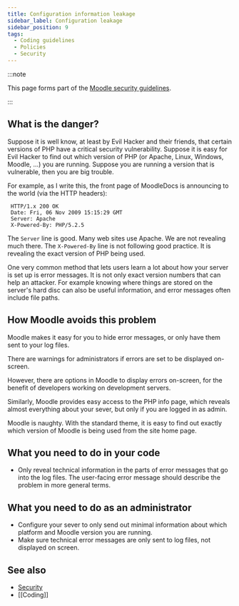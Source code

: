 ```yaml
---
title: Configuration information leakage
sidebar_label: Configuration leakage
sidebar_position: 9
tags:
  - Coding guidelines
  - Policies
  - Security
---
```


:::note

This page forms part of the [Moodle security guidelines](../security).

:::

## What is the danger?

Suppose it is well know, at least by Evil Hacker and their friends, that certain versions of  PHP have a critical security vulnerability. Suppose it is easy for Evil Hacker to find out which version of PHP (or Apache, Linux, Windows, Moodle, ...) you are running. Suppose you are running a version that is vulnerable, then you are big trouble.

For example, as I write this, the front page of MoodleDocs is announcing to the world (via the HTTP headers):

```
 HTTP/1.x 200 OK
 Date: Fri, 06 Nov 2009 15:15:29 GMT
 Server: Apache
 X-Powered-By: PHP/5.2.5
```

The `Server` line is good. Many web sites use Apache. We are not revealing much there. The `X-Powered-By` line is not following good practice. It is revealing the exact version of PHP being used.

One very common method that lets users learn a lot about how your server is set up is error messages. It is not only exact version numbers that can help an attacker. For example knowing where things are stored on the server's hard disc can also be useful information, and error messages often include file paths.

## How Moodle avoids this problem

Moodle makes it easy for you to hide error messages, or only have them sent to your log files.

There are warnings for administrators if errors are set to be displayed on-screen.

However, there are options in Moodle to display errors on-screen, for the benefit of developers working on development servers.

Similarly, Moodle provides easy access to the PHP info page, which reveals almost everything about your sever, but only if you are logged in as admin.

Moodle is naughty. With the standard theme, it is easy to find out exactly which version of Moodle is being used from the site home page.

## What you need to do in your code

- Only reveal technical information in the parts of error messages that go into the log files. The user-facing error message should describe the problem in more general terms.

## What you need to do as an administrator

- Configure your sever to only send out minimal information about which platform and Moodle version you are running.
- Make sure technical error messages are only sent to log files, not displayed on screen.

## See also

- [Security](../security)
- [[Coding]]
